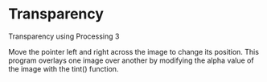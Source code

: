 # Transparency
Transparency using Processing 3

Move the pointer left and right across the image to change its position.
This program overlays one image over another by modifying the
alpha value of the image with the tint() function.
